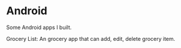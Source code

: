 # Android
Some Android apps I built.

Grocery List: An grocery app that can add, edit, delete grocery item.
